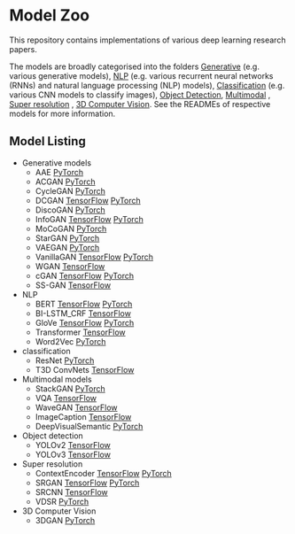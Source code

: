 # Model Zoo

This repository contains implementations of various deep learning research papers.

The models are broadly categorised into the folders [Generative](/generative_models) (e.g. various generative models), [NLP](/NLP) (e.g. various recurrent neural networks (RNNs) and natural language processing (NLP) models), [Classification](/classification) (e.g. various CNN models to classify images), [Object Detection](/object_detection), [Multimodal](/multimodal_models) , [Super resolution](/super_resolution) , [3D Computer Vision](/vision3d). See the READMEs of respective models for more information.

## Model Listing

* Generative models
  * AAE [PyTorch](generative_models/AAE_PyTorch)
  * ACGAN [PyTorch](generative_models/ACGAN_PyTorch)
  * CycleGAN [PyTorch](generative_models/CycleGAN_PyTorch)
  * DCGAN [TensorFlow](generative_models/DCGAN_TensorFlow) [PyTorch](generative_models/DCGAN_PyTorch)
  * DiscoGAN [PyTorch](generative_models/DiscoGAN_PyTorch)
  * InfoGAN [TensorFlow](generative_models/InfoGAN_TensorFlow) [PyTorch](generative_models/InfoGAN_PyTorch)
  * MoCoGAN [PyTorch](generative_models/MoCoGAN_PyTorch)
  * StarGAN [PyTorch](generative_models/StarGAN_PyTorch)
  * VAEGAN [PyTorch](generative_models/VAEGAN_PyTorch)
  * VanillaGAN [TensorFlow](generative_models/VanillaGAN_TensorFlow) [PyTorch](generative_models/VanillaGAN_PyTorch)
  * WGAN [TensorFlow](generative_models/WGAN_TensorFlow)
  * cGAN [TensorFlow](generative_models/cGAN_TensorFlow) [PyTorch](generative_models/cGAN_PyTorch)
  * SS-GAN [TensorFlow](generative_models/SS-GAN_TensorFlow)
* NLP
  * BERT [TensorFlow](NLP/BERT_TensorFlow) [PyTorch](NLP/BERT_PyTorch)
  * BI-LSTM_CRF [TensorFlow](NLP/BI-LSTM_CRF_TensorFlow)
  * GloVe [TensorFlow](NLP/GloVe_TensorFlow) [PyTorch](NLP/GloVe_PyTorch)
  * Transformer [TensorFlow](NLP/Transformer_TensorFlow)
  * Word2Vec [PyTorch](Word2Vec_PyTorch)
* classification
  * ResNet [PyTorch](classification/ResNet_PyTorch)
  * T3D ConvNets [TensorFlow](classification/T3D_TensorFlow)
* Multimodal models
  * StackGAN [PyTorch](multimodal_models/StackGAN_PyTorch)
  * VQA [TensorFlow](multimodal_models/VQA_TensorFlow)
  * WaveGAN [TensorFlow](multimodal_models/WaveGAN_TensorFlow)
  * ImageCaption [TensorFlow](multimodal_models/ImageCaption_TensorFlow)
  * DeepVisualSemantic [PyTorch](multimodal_models/DeepVisualSemantic_PyTorch)
* Object detection
  * YOLOv2 [TensorFlow](object_detection/YOLOv2_TensorFlow)
  * YOLOv3 [TensorFlow](object_detection/YOLOv3_TensorFlow)
* Super resolution
  * ContextEncoder [TensorFlow](super_resolution/ContextEncoder_TensorFlow) [PyTorch](super_resolution/ContextEncoder_PyTorch)
  * SRGAN [TensorFlow](super_resolution/SRGAN_TensorFlow) [PyTorch](super_resolution/SRGAN_PyTorch)
  * SRCNN [TensorFlow](super_resolution/SRCNN_TensorFlow)
  * VDSR [PyTorch](super_resolution/VDSR_PyTorch)
* 3D Computer Vision
  * 3DGAN [PyTorch](vision3d/3DGAN_PyTorch)
  